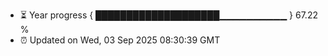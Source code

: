 - ⏳ Year progress { ████████████████████▁▁▁▁▁▁▁▁▁▁ } 67.22 %
- ⏰ Updated on Wed, 03 Sep 2025 08:30:39 GMT

